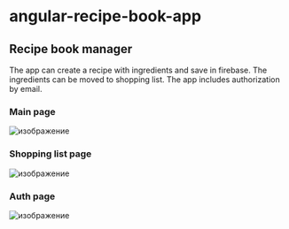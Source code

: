 # angular-recipe-book-app
## Recipe book manager

The app can create a recipe with ingredients and save in firebase. The ingredients can be moved to shopping list. The app includes authorization by email.

### Main page

![изображение](https://user-images.githubusercontent.com/31378456/168153595-ca2c5073-aa8e-4a90-aea1-6bb7c70f67fa.png)

### Shopping list page

![изображение](https://user-images.githubusercontent.com/31378456/168153627-c61875d1-f3e8-4564-ac16-7953bb04d6ec.png)

### Auth page
![изображение](https://user-images.githubusercontent.com/31378456/168153682-fdc7be88-29d0-4991-92a8-3a93901bb770.png)

